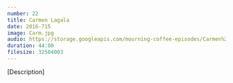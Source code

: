 ```yaml
---
number: 22
title: Carmen Lagala
date: 2016-715
image: Carm.jpg
audio: https://storage.googleapis.com/mourning-coffee-episodes/Carmen%20Lagala%20Release.mp3
duration: 44:00
filesize: 32504003
---
```


[Description] 
